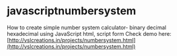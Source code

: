 # javascriptnumbersystem
How to create simple number system calculator- binary decimal hexadecimal using JavaScript html, script form
Check demo here: [http://vslcreations.in/projects/numbersystem.html](http://vslcreations.in/projects/numbersystem.html)
